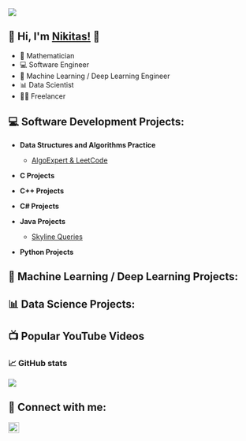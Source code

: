 <img src="https://visitor-badge-reloaded.herokuapp.com/badge?page_id=NikitasMaragkos.NikitasMaragkos&color=00df00">     

## 👋 Hi, I'm <a href="www.linkedin.com/in/nikitas-maragkos-215279173">Nikitas!</a> 👋

- 📐 Mathematician
- 💻 Software Engineer
- 🧠 Machine Learning / Deep Learning Engineer
- 📊 Data Scientist
- 👨‍💻 Freelancer


<h2>💻 Software Development Projects:</h2>

- <b>Data Structures and Algorithms Practice</b>
  - [AlgoExpert & LeetCode](https://github.com/NikitasMaragkos/Algorithm_Problems)

- <b>C Projects</b>
<!--
  - [AlgoExpert & LeetCode](https://github.com/NikitasMaragkos/Algorithm_Problems)
-->
- <b>C++ Projects</b>
<!--
  - [AlgoExpert & LeetCode](https://github.com/NikitasMaragkos/Algorithm_Problems)
-->
- <b>C# Projects</b>
<!--
  - [AlgoExpert & LeetCode](https://github.com/NikitasMaragkos/Algorithm_Problems)
-->
- <b>Java Projects</b>
  - [Skyline Queries](https://github.com/NikitasMaragkos/Skyline-Queries)

- <b>Python Projects</b>
<!--
  - [AlgoExpert & LeetCode](https://github.com/NikitasMaragkos/Algorithm_Problems)
-->

<h2>🧠 Machine Learning / Deep Learning Projects:</h2>

<!--
- <b>Data Structures and Algorithms Practice</b>
  - [AlgoExpert & LeetCode](https://github.com/NikitasMaragkos/Algorithm_Problems)
-->

<h2>📊 Data Science Projects:</h2>
<!--
- <b>Data Structures and Algorithms Practice</b>
  - [AlgoExpert & LeetCode](https://github.com/NikitasMaragkos/Algorithm_Problems)
-->


<h2>📺 Popular YouTube Videos</h2>

### 📈 GitHub stats

<p><img src="https://github-readme-streak-stats.herokuapp.com/?user=NikitasMaragkos&theme=dracula"/></p>

<h2> 🤳 Connect with me:</h2>

[<img align="left" alt="NikitasMaragkos | LinkedIn" width="22px" src="https://cdn2.iconfinder.com/data/icons/social-icon-3/512/social_style_3_in-306.png" />](https://linkedin.com/in/nikitas-maragkos-215279173)

<!--
https://cdn.jsdelivr.net/npm/simple-icons@v3/icons/linkedin.svg

-->

<!--
Here are some ideas to get you started:

- 🔭 I’m currently working on ...
- 🌱 I’m currently learning ...
- 👯 I’m looking to collaborate on ...
- 🤔 I’m looking for help with ...
- 💬 Ask me about ...
- 📫 How to reach me: ...
- 😄 Pronouns: ...
- ⚡ Fun fact: ...
-->
